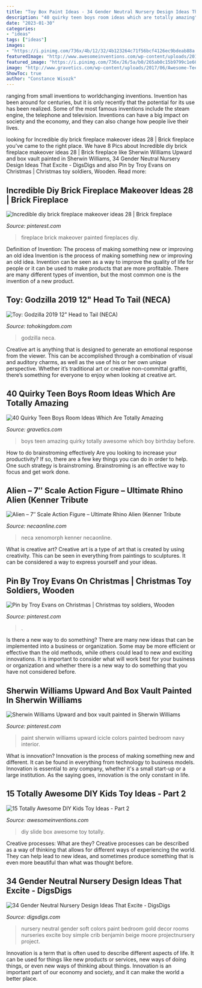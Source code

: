 ```yaml
---
title: "Toy Box Paint Ideas - 34 Gender Neutral Nursery Design Ideas That Excite"
description: "40 quirky teen boys room ideas which are totally amazing"
date: "2023-01-30"
categories:
- "ideas"
tags: ["ideas"]
images:
- "https://i.pinimg.com/736x/4b/12/32/4b123264c71f56bcf4126ec9bdeab88a.jpg"
featuredImage: "http://www.awesomeinventions.com/wp-content/uploads/2015/02/box-slide-kids.jpg"
featured_image: "https://i.pinimg.com/736x/26/5a/b0/265ab0c15b9799c1e60278c80269c091.jpg"
image: "http://www.gravetics.com/wp-content/uploads/2017/06/Awesome-Teen-Boys-Room-Decor.jpg"
ShowToc: true
author: "Constance Wisozk"
---
```



ranging from small inventions to worldchanging inventions.
Invention has been around for centuries, but it is only recently that the potential for its use has been realized. Some of the most famous inventions include the steam engine, the telephone and television. Inventions can have a big impact on society and the economy, and they can also change how people live their lives.

	

		
looking for Incredible diy brick fireplace makeover ideas 28 | Brick fireplace you've came to the right place. We have 8 Pics about Incredible diy brick fireplace makeover ideas 28 | Brick fireplace like Sherwin Williams Upward and box vault painted in Sherwin Williams, 34 Gender Neutral Nursery Design Ideas That Excite - DigsDigs and also Pin by Troy Evans on Christmas | Christmas toy soldiers, Wooden. Read more:
		
    
## Incredible Diy Brick Fireplace Makeover Ideas 28 | Brick Fireplace

<img loading=lazy src="https://i.pinimg.com/736x/e8/27/57/e8275791db362c857a3d76995c4525f8.jpg" onerror="this.onerror=null;this.src='https://tse1.mm.bing.net/th?id=OIP.8lOEXRaxNjTAokkFWauaSQHaIn&amp;pid=15.1';" alt="Incredible diy brick fireplace makeover ideas 28 | Brick fireplace">

_Source: pinterest.com_

>fireplace brick makeover painted fireplaces diy. 

	

Definition of Invention: The process of making something new or improving an old idea
Invention is the process of making something new or improving an old idea. Invention can be seen as a way to improve the quality of life for people or it can be used to make products that are more profitable. There are many different types of invention, but the most common one is the invention of a new product.

    
## Toy: Godzilla 2019 12&quot; Head To Tail (NECA)

<img loading=lazy src="https://www.tohokingdom.com/images/toys/godzilla-2019_v2-12-head-to-tail_neca_front2.jpg" onerror="this.onerror=null;this.src='https://tse1.mm.bing.net/th?id=OIP.fOxww2J6C3-IZjEyBglbzAHaJ3&amp;pid=15.1';" alt="Toy: Godzilla 2019 12&quot; Head to Tail (NECA)">

_Source: tohokingdom.com_

>godzilla neca. 

	

Creative art is anything that is designed to generate an emotional response from the viewer. This can be accomplished through a combination of visual and auditory charms, as well as the use of his or her own unique perspective. Whether it’s traditional art or creative non-committal graffiti, there’s something for everyone to enjoy when looking at creative art.

    
## 40 Quirky Teen Boys Room Ideas Which Are Totally Amazing

<img loading=lazy src="http://www.gravetics.com/wp-content/uploads/2017/06/Awesome-Teen-Boys-Room-Decor.jpg" onerror="this.onerror=null;this.src='https://tse3.mm.bing.net/th?id=OIP.HmRaZpqAPe6ipk6-Sbyj1wHaFj&amp;pid=15.1';" alt="40 Quirky Teen Boys Room Ideas Which Are Totally Amazing">

_Source: gravetics.com_

>boys teen amazing quirky totally awesome which boy birthday before. 

	

How to do brainstroming effectively
Are you looking to increase your productivity? If so, there are a few key things you can do in order to help. One such strategy is brainstroming. Brainstroming is an effective way to focus and get work done.

    
## Alien – 7″ Scale Action Figure – Ultimate Rhino Alien (Kenner Tribute

<img loading=lazy src="https://necaonline.com/wp-content/uploads/2020/09/5170713.jpg" onerror="this.onerror=null;this.src='https://tse2.mm.bing.net/th?id=OIP.wFPM2mdcw6UXjA11bw_d9QHaLG&amp;pid=15.1';" alt="Alien – 7″ Scale Action Figure – Ultimate Rhino Alien (Kenner Tribute">

_Source: necaonline.com_

>neca xenomorph kenner necaonline. 

	

What is creative art?
Creative art is a type of art that is created by using creativity. This can be seen in everything from paintings to sculptures. It can be considered a way to express yourself and your ideas.

    
## Pin By Troy Evans On Christmas | Christmas Toy Soldiers, Wooden

<img loading=lazy src="https://i.pinimg.com/736x/26/5a/b0/265ab0c15b9799c1e60278c80269c091.jpg" onerror="this.onerror=null;this.src='https://tse3.mm.bing.net/th?id=OIP.x5_QkhQsDlEYnfsMqZZKywHaJ3&amp;pid=15.1';" alt="Pin by Troy Evans on Christmas | Christmas toy soldiers, Wooden">

_Source: pinterest.com_

>. 

	

Is there a new way to do something?
There are many new ideas that can be implemented into a business or organization. Some may be more efficient or effective than the old methods, while others could lead to new and exciting innovations. It is important to consider what will work best for your business or organization and whether there is a new way to do something that you have not considered before.

    
## Sherwin Williams Upward And Box Vault Painted In Sherwin Williams

<img loading=lazy src="https://i.pinimg.com/736x/4b/12/32/4b123264c71f56bcf4126ec9bdeab88a.jpg" onerror="this.onerror=null;this.src='https://tse3.mm.bing.net/th?id=OIP.ObjavLJIn56CirJ4zRD-TQHaE7&amp;pid=15.1';" alt="Sherwin Williams Upward and box vault painted in Sherwin Williams">

_Source: pinterest.com_

>paint sherwin williams upward icicle colors painted bedroom navy interior. 

	

What is innovation?
Innovation is the process of making something new and different. It can be found in everything from technology to business models. Innovation is essential to any company, whether it's a small start-up or a large institution. As the saying goes, innovation is the only constant in life.

    
## 15 Totally Awesome DIY Kids Toy Ideas - Part 2

<img loading=lazy src="http://www.awesomeinventions.com/wp-content/uploads/2015/02/box-slide-kids.jpg" onerror="this.onerror=null;this.src='https://tse3.mm.bing.net/th?id=OIP.-iUFHgYKxStb3IFD6ohkQQHaFK&amp;pid=15.1';" alt="15 Totally Awesome DIY Kids Toy Ideas - Part 2">

_Source: awesomeinventions.com_

>diy slide box awesome toy totally. 

	

Creative processes: What are they?
Creative processes can be described as a way of thinking that allows for different ways of experiencing the world. They can help lead to new ideas, and sometimes produce something that is even more beautiful than what was thought before.

    
## 34 Gender Neutral Nursery Design Ideas That Excite - DigsDigs

<img loading=lazy src="http://www.digsdigs.com/photos/gender-neutral-nursery-design-ideas-that-excite-12.jpg" onerror="this.onerror=null;this.src='https://tse4.mm.bing.net/th?id=OIP.u-BJWuTwBO8AP1wt2s7q-wHaLG&amp;pid=15.1';" alt="34 Gender Neutral Nursery Design Ideas That Excite - DigsDigs">

_Source: digsdigs.com_

>nursery neutral gender soft colors paint bedroom gold decor rooms nurseries excite boy simple crib benjamin beige moore projectnursery project. 

	

Innovation is a term that is often used to describe different aspects of life. It can be used for things like new products or services, new ways of doing things, or even new ways of thinking about things. Innovation is an important part of our economy and society, and it can make the world a better place.

